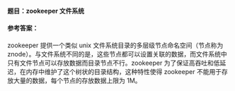 #### **题目**：zookeeper 文件系统

#### **参考答案**：

zookeeper 提供一个类似 unix 文件系统目录的多层级节点命名空间（节点称为 znode）。与文件系统不同的是，这些节点都可以设置关联的数据，而文件系统中只有文件节点可以存放数据而目录节点不行。zookeeper 为了保证高吞吐和低延迟，在内存中维护了这个树状的目录结构，这种特性使得 zookeeper 不能用于存放大量的数据，每个节点的存放数据上限为 1M。
